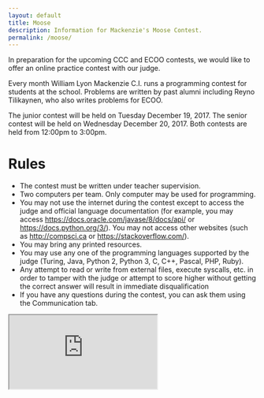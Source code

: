 ```yaml
---
layout: default
title: Moose
description: Information for Mackenzie's Moose Contest.
permalink: /moose/
---
```


In preparation for the upcoming CCC and ECOO contests, we would like to offer an online practice contest with our judge.

Every month William Lyon Mackenzie C.I. runs a programming contest for students at the school. Problems are written by past alumni including Reyno Tilikaynen, who also writes problems for ECOO.

The junior contest will be held on Tuesday December 19, 2017. The senior contest will be held on Wednesday December 20, 2017. Both contests are held from 12:00pm to 3:00pm.

# Rules

- The contest must be written under teacher supervision.
- Two computers per team. Only computer may be used for programming.
- You may not use the internet during the contest except to access the judge and official language documentation (for example, you may access <https://docs.oracle.com/javase/8/docs/api/> or <https://docs.python.org/3/>). You may not access other websites (such as <http://compsci.ca> or <https://stackoverflow.com/>).
- You may bring any printed resources.
- You may use any one of the programming languages supported by the judge (Turing, Java, Python 2, Python 3, C, C++, Pascal, PHP, Ruby).
- Any attempt to read or write from external files, execute syscalls, etc. in order to tamper with the judge or attempt to score higher without getting the correct answer will result in immediate disqualification
- If you have any questions during the contest, you can ask them using the Communication tab.
<iframe src="https://docs.google.com/forms/d/e/1FAIpQLScosi1hwczjf4s1CoRRDSft7Fi4i97G4XeOw-J0hcCXgNOmTA/viewform?embedded=true">https://goo.gl/forms/UwoVzEL3tpeK4C6c2</iframe>
